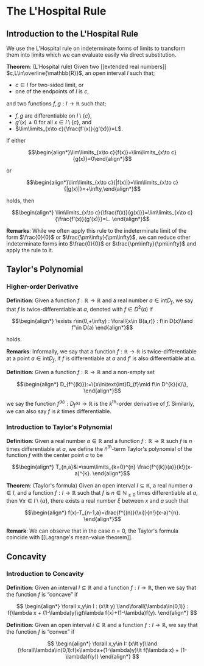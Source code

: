 # The L'Hospital Rule

## Introduction to the L'Hospital Rule

We use the L'Hospital rule on indeterminate forms of limits to transform them into limits which we can evaluate easily via direct substitution.


**Theorem**: (L'Hospital rule) Given two [[extended real numbers]] $c,L\in\overline{\mathbb{R}}$, an open interval $I$ such that;
- $c\in I$ for two-sided limit, or 
- one of the endpoints of $I$ is $c$, 

and two functions $f,g:I\to\mathbb{R}$ such that;
- $f,g$ are differentiable on $I\setminus\{c\}$, 
- $g'(x)\ne0$ for all $x\in I\setminus\{c\}$, and
- $\lim\limits_{x\to c}{\frac{f'(x)}{g'(x)}}=L$.

If either 

$$\begin{align*}\lim\limits_{x\to c}{f(x)}=\lim\limits_{x\to c}{g(x)}=0\end{align*}$$

or 

$$\begin{align*}\lim\limits_{x\to c}{|f(x)|}=\lim\limits_{x\to c}{|g(x)|}=+\infty,\end{align*}$$

holds, then

$$\begin{align*}
\lim\limits_{x\to c}{\frac{f(x)}{g(x)}}=\lim\limits_{x\to c}{\frac{f'(x)}{g'(x)}}=L.
\end{align*}$$

**Remarks**: While we often apply this rule to the indeterminate limit of the form $\frac{0}{0}$ or $\frac{\pm\infty}{\pm\infty}$, we can reduce other indeterminate forms into $\frac{0}{0}$ or $\frac{\pm\infty}{\pm\infty}$ and apply the rule to it.

## Taylor's Polynomial

### Higher-order Derivative

**Definition**: Given a function $f:\mathbb{R}\to\mathbb{R}$ and a real number $a\in\text{int}D_{f}$, we say that $f$ is twice-differentiable at $a$, denoted with $f\in D^{2}(a)$ if 

$$\begin{align*}
\exists r\in(0,+\infty) : \forall{x\in B(a,r)} : f\in D(x)\land f'\in D(a)
\end{align*}$$

holds.

**Remarks**: Informally, we say that a function $f:\mathbb{R}\to\mathbb{R}$ is twice-differentiable at a point $a\in\text{int}D_{f}$, if $f$ is differentiable at $a$ and $f'$ is also differentiable at $a$.

**Definition**: Given a function $f:\mathbb{R}\to\mathbb{R}$ and a non-empty set 

$$\begin{align*}
D_{f^{(k)}}:=\{x\in\text{int}D_{f}\mid f\in D^{k}(x)\},
\end{align*}$$

we say the function $f^{(k)}:D_{f^{(k)}}\to\mathbb{R}$ is the $k^{\text{th}}$-order derivative of $f$. Similarly, we can also say $f$ is $k$ times differentiable.

### Introduction to Taylor's Polynomial

**Definition**: Given a real number $a\in\mathbb{R}$ and a function $f:\mathbb{R}\to\mathbb{R}$ such $f$ is $n$ times differentiable at $a$, we define the $n^{\text{th}}$-term Taylor's polynomial of the function $f$ with the center point $a$ to be

$$\begin{align*}
T_{n,a}&:=\sum\limits_{k=0}^{n} \frac{f^{(k)}(a)}{k!}(x-a)^{k}.
\end{align*}$$

**Theorem**: (Taylor's formula) Given an open interval $I\subseteq\mathbb{R}$, a real number $a\in I$, and a function $f:I\to\mathbb{R}$ such that $f$ is $n\in\mathbb{N}_{\ge0}$ times differentiable at $a$, then $\forall x\in I\setminus\{a\}$, there exists a real number $\xi$ between $x$ and $a$ such that

$$\begin{align*}
f(x)-T_{n-1,a}=\frac{f^{(n)}(\xi)}{n!}(x-a)^{n}.
\end{align*}$$

**Remark**: We can observe that in the case $n=0$, the Taylor's formula coincide with [[Lagrange's mean-value theorem]].

## Concavity

### Introduction to Concavity

**Definition**: Given an interval $I\subseteq\mathbb{R}$ and a function $f:I\to\mathbb{R}$, then we say that the function $f$ is $\text{``concave''}$ if 

$$
\begin{align*}
\forall x,y\in I : (x\lt y) \land\forall{\lambda\in(0,1)} : f(\lambda x + (1-\lambda)y)\gt\lambda f(x)+(1-\lambda)f(y).
\end{align*}
$$

**Definition**: Given an open interval $i\subseteq\mathbb{R}$ and a function $f:I\to\mathbb{R}$, we say that the function $f$ is $\text{``convex''}$ if 

$$
\begin{align*}
\forall x,y\in I: (x\lt y)\land (\forall\lambda\in(0,1):f(x\lambda+(1-\lambda)y)\lt f(\lambda x) + (1-\lambda)f(y))
\end{align*}
$$

